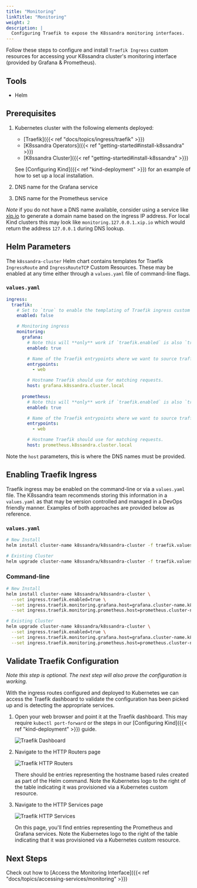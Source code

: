 ```yaml
---
title: "Monitoring"
linkTitle: "Monitoring"
weight: 2
description: |
  Configuring Traefik to expose the K8ssandra monitoring interfaces.
---
```


Follow these steps to configure and install `Traefik Ingress` custom resources
for accessing your K8ssandra cluster's monitoring interface (provided by Grafana
& Prometheus).

## Tools

* Helm

## Prerequisites

1. Kubernetes cluster with the following elements deployed:
   * [Traefik]({{< ref "docs/topics/ingress/traefik" >}})
   * [K8ssandra Operators]({{< ref "getting-started#install-k8ssandra" >}})
   * [K8ssandra Cluster]({{< ref "getting-started#install-k8ssandra" >}})

   See [Configuring Kind]({{< ref "kind-deployment" >}}) for an example of
   how to set up a local installation.
1. DNS name for the Grafana service
1. DNS name for the Prometheus service

_Note_ if you do not have a DNS name available, consider using a service like
[xip.io](http://xip.io) to generate a domain name based on the ingress IP
address. For local Kind clusters this may look like
`monitoring.127.0.0.1.xip.io` which would return the address `127.0.0.1` during
DNS lookup.

## Helm Parameters

The `k8ssandra-cluster` Helm chart contains templates for Traefik `IngressRoute`
and `IngressRouteTCP` Custom Resources. These may be enabled at any time either
through a `values.yaml` file of command-line flags.

### `values.yaml`
```yaml
ingress:
  traefik:
    # Set to `true` to enable the templating of Traefik ingress custom resources
    enabled: false

    # Monitoring ingress
    monitoring: 
      grafana:
        # Note this will **only** work if `traefik.enabled` is also `true`
        enabled: true

        # Name of the Traefik entrypoints where we want to source traffic.
        entrypoints: 
          - web

        # Hostname Traefik should use for matching requests.
        host: grafana.k8ssandra.cluster.local
      
      prometheus:
        # Note this will **only** work if `traefik.enabled` is also `true`
        enabled: true

        # Name of the Traefik entrypoints where we want to source traffic.
        entrypoints: 
          - web

        # Hostname Traefik should use for matching requests.
        host: prometheus.k8ssandra.cluster.local
```

Note the `host` parameters, this is where the DNS names must be provided.

## Enabling Traefik Ingress

Traefik ingress may be enabled on the command-line or via a `values.yaml` file.
The K8ssandra team recommends storing this information in a `values.yaml` as
that may be version controlled and managed in a DevOps friendly manner. Examples
of both approaches are provided below as reference.

### `values.yaml`

```bash
# New Install
helm install cluster-name k8ssandra/k8ssandra-cluster -f traefik.values.yaml

# Existing Cluster
helm upgrade cluster-name k8ssandra/k8ssandra-cluster -f traefik.values.yaml
```

### Command-line
```bash
# New Install
helm install cluster-name k8ssandra/k8ssandra-cluster \
  --set ingress.traefik.enabled=true \
  --set ingress.traefik.monitoring.grafana.host=grafana.cluster-name.k8ssandra.cluster.local \
  --set ingress.traefik.monitoring.prometheus.host=prometheus.cluster-name.k8ssandra.cluster.local

# Existing Cluster
helm upgrade cluster-name k8ssandra/k8ssandra-cluster \
  --set ingress.traefik.enabled=true \
  --set ingress.traefik.monitoring.grafana.host=grafana.cluster-name.k8ssandra.cluster.local \
  --set ingress.traefik.monitoring.prometheus.host=prometheus.cluster-name.k8ssandra.cluster.local
```

## Validate Traefik Configuration

_Note this step is optional. The next step will also prove the configuration is
working._

With the ingress routes configured and deployed to Kubernetes we can access the
Traefik dashboard to validate the configuration has been picked up and is
detecting the appropriate services.

1. Open your web browser and point it at the Traefik dashboard. This may require
   `kubectl port-forward` or the steps in our [Configuring Kind]({{< ref
   "kind-deployment" >}}) guide.

    ![Traefik Dashboard](traefik-dashboard.png)

2. Navigate to the HTTP Routers page

    ![Traefik HTTP Routers](traefik-http-routers.png)

    There should be entries representing the hostname based rules created as
    part of the Helm command. Note the Kubernetes logo to the right of the table
    indicating it was provisioned via a Kubernetes custom resource.
    
3. Navigate to the HTTP Services page

    ![Traefik HTTP Services](traefik-http-services.png)

    On this page, you'll find entries representing the Prometheus and Grafana services.
    Note the Kubernetes logo to the right of the table indicating that it was
    provisioned via a Kubernetes custom resource.

## Next Steps

Check out how to [Access the Monitoring Interface]({{< ref "docs/topics/accessing-services/monitoring" >}})
